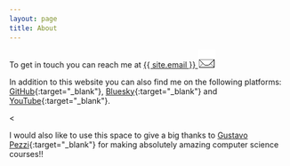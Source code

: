 ```yaml
---
layout: page
title: About
---
```


To get in touch you can reach me at <a href="mailto:{{ site.email }}">{{ site.email }}  <img src="/img/mail1.gif" width="32" height="32"></a>

In addition to this website you can also find me on the following platforms:
[GitHub](https://github.com/lzzrhx){:target="_blank"}, [Bluesky](https://lzzrhx.bsky.social){:target="_blank"} and [YouTube](https://youtube.com/@lzzrhx){:target="_blank"}.

<<!--
[Steam](https://steamcommunity.com/id/lzzrhx/){:target="_blank"}
[Backloggd](https://backloggd.com/u/lzzrhx/){:target="_blank"}
[Last.fm](https://www.last.fm/user/lzzrhx){:target="_blank"}
[Bandcamp](https://bandcamp.com/lzzrhx){:target="_blank"}
[Letterboxd](https://letterboxd.com/.../){:target="_blank"}
-->

I would also like to use this space to give a big thanks to [Gustavo Pezzi](https://pikuma.com/){:target="_blank"} for making absolutely amazing computer science courses!!
